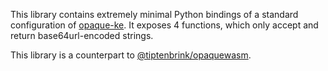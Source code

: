 This library contains extremely minimal Python bindings of a standard configuration of [opaque-ke](https://github.com/novifinancial/opaque-ke). It exposes 4 functions, which only accept and return base64url-encoded strings.

This library is a counterpart to [@tiptenbrink/opaquewasm](https://github.com/tiptenbrink/opaquewasm).